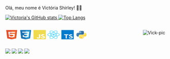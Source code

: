 Olá, meu nome é Victória Shirley! 👩‍💻

<div align="center">
  <a href="https://github.com/VictoriaShirley">
</div>
  
![Victoria's GitHub stats](https://github-readme-stats.vercel.app/api?username=VictoriaShirley&show_icons=true&theme=dracula)
[![Top Langs](https://github-readme-stats.vercel.app/api/top-langs/?username=VictoriaShirley&layout=compact)](https://github.com/VictoriaShirley/github-readme-stats)
  
 <div style="display: inline_block"><br>
    <img align="center" alt="Vick-HTML" height="30" width="40" src="https://raw.githubusercontent.com/devicons/devicon/master/icons/html5/html5-original.svg">
    <img align="center" alt="Vick-CSS" height="30" width="40" src="https://raw.githubusercontent.com/devicons/devicon/master/icons/css3/css3-original.svg">
    <img align="center" alt="Vick-Js" height="30" width="40" src="https://raw.githubusercontent.com/devicons/devicon/master/icons/javascript/javascript-plain.svg">
    <img align="center" alt="Vick-React" height="30" width="40" src="https://raw.githubusercontent.com/devicons/devicon/master/icons/react/react-original.svg">
    <img align="center" alt="Vick-Ts" height="30" width="40" src="https://raw.githubusercontent.com/devicons/devicon/master/icons/typescript/typescript-plain.svg">
    <img align="center" alt="Vick-Python" height="30" width="40" src="https://raw.githubusercontent.com/devicons/devicon/master/icons/python/python-original.svg">
    <img align="right" alt="Vick-pic" src="https://user-images.githubusercontent.com/102524394/226324267-55fdf85f-4609-43b4-8b45-0661352cdea7.png"
 </div>
  
  ##
 
<div> 
  <a href = "mailto:victoriacatshirley@gmail.com"><img src="https://img.shields.io/badge/-Gmail-%23333?style=for-the-badge&logo=gmail&logoColor=white" target="_blank"></a>
  <a href="https://www.linkedin.com/in/victoria-shirley-66493a224/" target="_blank"><img src="https://img.shields.io/badge/-LinkedIn-%230077B5?style=for-the-badge&logo=linkedin&logoColor=white" target="_blank"></a>
   <a href="https://instagram.com/viihsilva0312" target="_blank"><img src="https://img.shields.io/badge/-Instagram-%23E4405F?style=for-the-badge&logo=instagram&logoColor=white" target="_blank"></a>
  <a href="https://br.pinterest.com/ViihSilva0312/" ><img src="https://img.shields.io/badge/Pinterest-%23E60023.svg?&style=for-the-badge&logo=Pinterest&logoColor=white" target="_blank">
</div>
